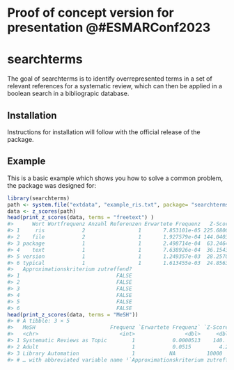 
<!-- README.md is generated from README.Rmd. Please edit that file -->

# Proof of concept version for presentation @#ESMARConf2023

# searchterms

<!-- badges: start -->
<!-- badges: end -->

The goal of searchterms is to identify overrepresented terms in a set of
relevant references for a systematic review, which can then be applied
in a boolean search in a bibliograpic database.

## Installation

Instructions for installation will follow with the official release of
the package.

## Example

This is a basic example which shows you how to solve a common problem,
the package was designed for:

``` r
library(searchterms)
path <- system.file("extdata", "example_ris.txt", package= "searchterms", mustWork = T)
data <- z_scores(path)
head(print_z_scores(data, terms = "freetext") )
#>      Wort Wortfrequenz Anzahl Referenzen Erwartete Frequenz   Z-Score
#> 1     ris            2                 1       7.853101e-05 225.68006
#> 2    file            2                 1       1.927579e-04 144.04032
#> 3 package            1                 1       2.498714e-04  63.24641
#> 4    text            1                 1       7.638926e-04  36.15433
#> 5 version            1                 1       1.249357e-03  28.25708
#> 6 typical            1                 1       1.613455e-03  24.85637
#>   Approximationskriterium zutreffend?
#> 1                               FALSE
#> 2                               FALSE
#> 3                               FALSE
#> 4                               FALSE
#> 5                               FALSE
#> 6                               FALSE
head(print_z_scores(data, terms = "MeSH"))
#> # A tibble: 3 × 5
#>   MeSH                        Frequenz `Erwartete Frequenz` `Z-Score` Approxim…¹
#>   <chr>                          <int>                <dbl>     <dbl> <lgl>     
#> 1 Systematic Reviews as Topic        1            0.0000513    140.   FALSE     
#> 2 Adult                              1            0.0515         4.22 FALSE     
#> 3 Library Automation                 1           NA          10000    NA        
#> # … with abbreviated variable name ¹​`Approximationskriterium zutreffend?`
```
